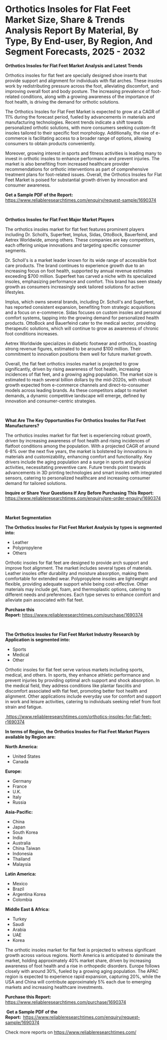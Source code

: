 <p><h1>Orthotics Insoles for Flat Feet Market Size, Share & Trends Analysis Report By Material, By Type, By End-user, By Region, And Segment Forecasts, 2025 - 2032</h1></p><p><strong>Orthotics Insoles for Flat Feet Market Analysis and Latest Trends</strong></p>
<p><p>Orthotics insoles for flat feet are specially designed shoe inserts that provide support and alignment for individuals with flat arches. These insoles work by redistributing pressure across the foot, alleviating discomfort, and improving overall foot and body posture. The increasing prevalence of foot-related conditions, along with a growing awareness of the importance of foot health, is driving the demand for orthotic solutions.</p><p>The Orthotics Insoles for Flat Feet Market is expected to grow at a CAGR of 11% during the forecast period, fueled by advancements in materials and manufacturing technologies. Recent trends indicate a shift towards personalized orthotic solutions, with more consumers seeking custom-fit insoles tailored to their specific foot morphology. Additionally, the rise of e-commerce is facilitating access to a broader range of options, allowing consumers to obtain products conveniently. </p><p>Moreover, growing interest in sports and fitness activities is leading many to invest in orthotic insoles to enhance performance and prevent injuries. The market is also benefiting from increased healthcare provider recommendations for orthotic interventions as part of comprehensive treatment plans for foot-related issues. Overall, the Orthotics Insoles for Flat Feet Market is poised for substantial growth driven by innovation and consumer awareness.</p></p>
<p><strong>Get a Sample PDF of the Report:&nbsp;</strong> <a href="https://www.reliableresearchtimes.com/enquiry/request-sample/1690374?utm_campaign=2997&utm_medium=2&utm_source=Github&utm_content=ia&utm_term=05042025&utm_id=orthotics-insoles-for-flat-feet">https://www.reliableresearchtimes.com/enquiry/request-sample/1690374</a></p>
<p>&nbsp;</p>
<p><strong>Orthotics Insoles for Flat Feet Major Market Players</strong></p>
<p><p>The orthotics insoles market for flat feet features prominent players including Dr. Scholl’s, Superfeet, Implus, Sidas, OttoBock, Bauerfeind, and Aetrex Worldwide, among others. These companies are key competitors, each offering unique innovations and targeting specific consumer segments.</p><p>Dr. Scholl's is a market leader known for its wide range of accessible foot care products. The brand continues to experience growth due to an increasing focus on foot health, supported by annual revenue estimates exceeding $700 million. Superfeet has carved a niche with its specialized insoles, emphasizing performance and comfort. This brand has seen steady growth as consumers increasingly seek tailored solutions for active lifestyles.</p><p>Implus, which owns several brands, including Dr. Scholl's and Superfeet, has reported consistent expansion, benefiting from strategic acquisitions and a focus on e-commerce. Sidas focuses on custom insoles and personal comfort systems, tapping into the growing demand for personalized health products. OttoBock and Bauerfeind cater to the medical sector, providing therapeutic solutions, which will continue to grow as awareness of chronic foot conditions increases.</p><p>Aetrex Worldwide specializes in diabetic footwear and orthotics, boasting strong revenue figures, estimated to be around $100 million. Their commitment to innovation positions them well for future market growth. </p><p>Overall, the flat feet orthotics insoles market is projected to grow significantly, driven by rising awareness of foot health, increasing incidences of flat feet, and a growing aging population. The market size is estimated to reach several billion dollars by the mid-2020s, with robust growth expected from e-commerce channels and direct-to-consumer models across leading brands. As these competitors adapt to market demands, a dynamic competitive landscape will emerge, defined by innovation and consumer-centric strategies.</p></p>
<p>&nbsp;</p>
<p><strong>What Are The Key Opportunities For Orthotics Insoles for Flat Feet Manufacturers?</strong></p>
<p><p>The orthotics insoles market for flat feet is experiencing robust growth, driven by increasing awareness of foot health and rising incidences of flatfoot conditions among the population. With a projected CAGR of around 6-8% over the next five years, the market is bolstered by innovations in materials and customizability, enhancing comfort and functionality. Key drivers include the aging population and a surge in sports and physical activities, necessitating preventive care. Future trends point towards advancements in 3D printing technologies and smart insoles with integrated sensors, catering to personalized healthcare and increasing consumer demand for tailored solutions.</p></p>
<p><strong>Inquire or Share Your Questions If Any Before Purchasing This Report:</strong> <a href="https://www.reliableresearchtimes.com/enquiry/pre-order-enquiry/1690374?utm_campaign=2997&utm_medium=2&utm_source=Github&utm_content=ia&utm_term=05042025&utm_id=orthotics-insoles-for-flat-feet">https://www.reliableresearchtimes.com/enquiry/pre-order-enquiry/1690374</a></p>
<p>&nbsp;</p>
<p><strong>Market Segmentation</strong></p>
<p><strong>The Orthotics Insoles for Flat Feet Market Analysis by types is segmented into:</strong></p>
<p><ul><li>Leather</li><li>Polypropylene</li><li>Others</li></ul></p>
<p><p>Orthotic insoles for flat feet are designed to provide arch support and improve foot alignment. The market includes several types of materials. Leather insoles offer durability and moisture absorption, making them comfortable for extended wear. Polypropylene insoles are lightweight and flexible, providing adequate support while being cost-effective. Other materials may include gel, foam, and thermoplastic options, catering to different needs and preferences. Each type serves to enhance comfort and alleviate pain associated with flat feet.</p></p>
<p><strong>Purchase this Report:&nbsp;</strong><a href="https://www.reliableresearchtimes.com/purchase/1690374?utm_campaign=2997&utm_medium=2&utm_source=Github&utm_content=ia&utm_term=05042025&utm_id=orthotics-insoles-for-flat-feet">https://www.reliableresearchtimes.com/purchase/1690374</a></p>
<p>&nbsp;</p>
<p><strong>The Orthotics Insoles for Flat Feet Market Industry Research by Application is segmented into:</strong></p>
<p><ul><li>Sports</li><li>Medical</li><li>Other</li></ul></p>
<p><p>Orthotic insoles for flat feet serve various markets including sports, medical, and others. In sports, they enhance athletic performance and prevent injuries by providing optimal arch support and shock absorption. In the medical field, they address conditions like plantar fasciitis and discomfort associated with flat feet, promoting better foot health and alignment. Other applications include everyday use for comfort and support in work and leisure activities, catering to individuals seeking relief from foot strain and fatigue.</p></p>
<p><a href="https://www.reliableresearchtimes.com/orthotics-insoles-for-flat-feet-r1690374?utm_campaign=2997&utm_medium=2&utm_source=Github&utm_content=ia&utm_term=05042025&utm_id=orthotics-insoles-for-flat-feet">&nbsp;https://www.reliableresearchtimes.com/orthotics-insoles-for-flat-feet-r1690374</a></p>
<p><strong>In terms of Region, the Orthotics Insoles for Flat Feet Market Players available by Region are:</strong></p>
<p>
    <p> <strong> North America: </strong>
        <ul>
            <li>United States</li>
            <li>Canada</li>
        </ul>
        </p> 
    <p> <strong> Europe: </strong>
        <ul>
            <li>Germany</li>
            <li>France</li>
            <li>U.K.</li>
            <li>Italy</li>
            <li>Russia</li>
        </ul>
        </p> 
    <p> <strong> Asia-Pacific: </strong>
        <ul>
            <li>China</li>
            <li>Japan</li>
            <li>South Korea</li>
            <li>India</li>
            <li>Australia</li>
            <li>China Taiwan</li>
            <li>Indonesia</li>
            <li>Thailand</li>
            <li>Malaysia</li>
        </ul>
        </p> 
    <p> <strong> Latin America: </strong>
        <ul>
            <li>Mexico</li>
            <li>Brazil</li>
            <li>Argentina Korea</li>
            <li>Colombia</li>
        </ul>
        </p> 
    <p> <strong> Middle East & Africa: </strong>
        <ul>
            <li>Turkey</li>
            <li>Saudi</li>
            <li>Arabia</li>
            <li>UAE</li>
            <li>Korea</li>
        </ul>
    </p>
    </p>
<p><p>The orthotic insoles market for flat feet is projected to witness significant growth across various regions. North America is anticipated to dominate the market, holding approximately 40% market share, driven by increasing awareness of foot health and a rise in orthopedic disorders. Europe follows closely with around 30%, fueled by a growing aging population. The APAC region is expected to experience rapid expansion, capturing 20%, while the USA and China will contribute approximately 5% each due to emerging markets and increasing healthcare investments.</p></p>
<p><strong>Purchase this Report: </strong><a href="https://www.reliableresearchtimes.com/purchase/1690374?utm_campaign=2997&utm_medium=2&utm_source=Github&utm_content=ia&utm_term=05042025&utm_id=orthotics-insoles-for-flat-feet">https://www.reliableresearchtimes.com/purchase/1690374</a></p>
<p>&nbsp;<strong>Get a Sample PDF of the Report:&nbsp;&nbsp;</strong><a href="https://www.reliableresearchtimes.com/enquiry/request-sample/1690374?utm_campaign=2997&utm_medium=2&utm_source=Github&utm_content=ia&utm_term=05042025&utm_id=orthotics-insoles-for-flat-feet">https://www.reliableresearchtimes.com/enquiry/request-sample/1690374</a></p>
<p><strong></strong></p>
<p>Check more reports on <a href="https://www.reliableresearchtimes.com/?utm_campaign=2997&utm_medium=2&utm_source=Github&utm_content=ia&utm_term=05042025&utm_id=orthotics-insoles-for-flat-feet">https://www.reliableresearchtimes.com/</a></p>